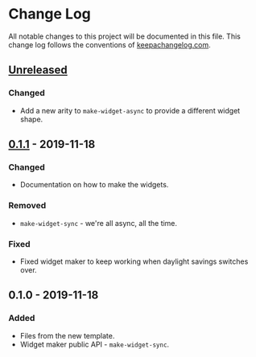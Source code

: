 # Change Log
All notable changes to this project will be documented in this file. This change log follows the conventions of [keepachangelog.com](http://keepachangelog.com/).

## [Unreleased]
### Changed
- Add a new arity to `make-widget-async` to provide a different widget shape.

## [0.1.1] - 2019-11-18
### Changed
- Documentation on how to make the widgets.

### Removed
- `make-widget-sync` - we're all async, all the time.

### Fixed
- Fixed widget maker to keep working when daylight savings switches over.

## 0.1.0 - 2019-11-18
### Added
- Files from the new template.
- Widget maker public API - `make-widget-sync`.

[Unreleased]: https://github.com/day8/lein-git-inject/compare/0.1.1...HEAD
[0.1.1]: https://github.com/day8/lein-git-inject/compare/0.1.0...0.1.1
